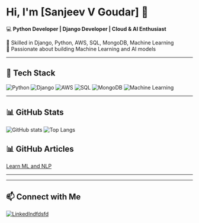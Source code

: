 # Hi, I'm [Sanjeev V Goudar] 👋

💻 **Python Developer | Django Developer | Cloud & AI Enthusiast**  

🔹 Skilled in Django, Python, AWS, SQL, MongoDB, Machine Learning  
🔹 Passionate about building Machine Learning and AI models  

---

## 🔧 Tech Stack
![Python](https://img.shields.io/badge/Python-3776AB?style=flat&logo=python&logoColor=white)
![Django](https://img.shields.io/badge/Django-092E20?style=flat&logo=django&logoColor=white)
![AWS](https://img.shields.io/badge/AWS-232F3E?style=flat&logo=amazon-aws&logoColor=white)
![SQL](https://img.shields.io/badge/SQL-025E8C?style=flat&logo=postgresql&logoColor=white)
![MongoDB](https://img.shields.io/badge/MongoDB-4EA94B?style=flat&logo=mongodb&logoColor=white)
![Machine Learning](https://img.shields.io/badge/ML-FF6F00?style=flat&logo=tensorflow&logoColor=white)

---

## 📊 GitHub Stats
![GitHub stats](https://github-readme-stats.vercel.app/api?username=svgoudar&show_icons=true&theme=radical)
![Top Langs](https://github-readme-stats.vercel.app/api/top-langs/?username=svgoudar&layout=compact&theme=radical)

## 📊 GitHub Articles
[Learn ML and NLP](https://svgoudar.github.io/Learn-ML-and-NLP/introduction.html)

---

---

## 📫 Connect with Me
[![LinkedIn](https://img.shields.io/badge/LinkedIn-blue?style=flat&logo=linkedin)dfdsfd](https://linkedin.com/in/sanjeev-v-goudar)  
